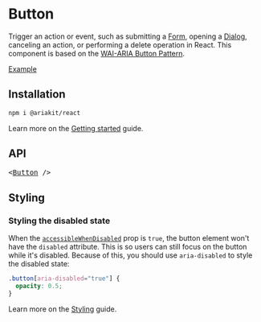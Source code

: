 # Button

<p data-description>
  Trigger an action or event, such as submitting a <a href="/components/form">Form</a>, opening a <a href="/components/dialog">Dialog</a>, canceling an action, or performing a delete operation in React. This component is based on the <a href="https://www.w3.org/WAI/ARIA/apg/patterns/button/">WAI-ARIA Button Pattern</a>.
</p>

<a href="../examples/button/index.tsx" data-playground>Example</a>

## Installation

```sh
npm i @ariakit/react
```

Learn more on the [Getting started](/guide/getting-started) guide.

## API

<pre data-api>
&lt;<a href="/apis/button">Button</a> /&gt;
</pre>

## Styling

### Styling the disabled state

When the [`accessibleWhenDisabled`](/apis/button#accessiblewhendisabled) prop is `true`, the button element won't have the `disabled` attribute. This is so users can still focus on the button while it's disabled. Because of this, you should use `aria-disabled` to style the disabled state:

```css
.button[aria-disabled="true"] {
  opacity: 0.5;
}
```

Learn more on the [Styling](/guide/styling) guide.
